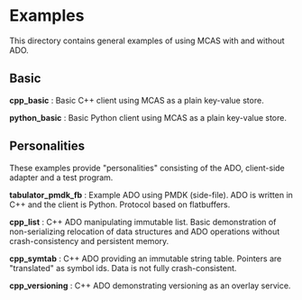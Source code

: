 # Examples

This directory contains general examples of using MCAS with and without ADO.

## Basic

**cpp_basic** : Basic C++ client using MCAS as a plain key-value store.

**python_basic** : Basic Python client using MCAS as a plain key-value store.

## Personalities

These examples provide "personalities" consisting of the ADO,
client-side adapter and a test program.

**tabulator_pmdk_fb** : Example ADO using PMDK (side-file). ADO is
written in C++ and the client is Python. Protocol based on
flatbuffers.

**cpp_list** : C++ ADO manipulating immutable list. Basic
demonstration of non-serializing relocation of data structures and ADO
operations without crash-consistency and persistent memory.

**cpp_symtab** : C++ ADO providing an immutable string table.
Pointers are "translated" as symbol ids.  Data is not fully
crash-consistent.

**cpp_versioning** : C++ ADO demonstrating versioning as an overlay
service.




